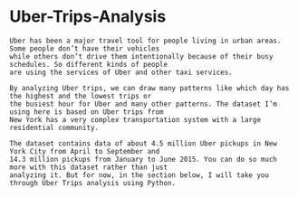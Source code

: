 # Uber-Trips-Analysis
    Uber has been a major travel tool for people living in urban areas. Some people don’t have their vehicles 
    while others don’t drive them intentionally because of their busy schedules. So different kinds of people 
    are using the services of Uber and other taxi services.

    By analyzing Uber trips, we can draw many patterns like which day has the highest and the lowest trips or 
    the busiest hour for Uber and many other patterns. The dataset I’m using here is based on Uber trips from 
    New York has a very complex transportation system with a large residential community.

    The dataset contains data of about 4.5 million Uber pickups in New York City from April to September and 
    14.3 million pickups from January to June 2015. You can do so much more with this dataset rather than just 
    analyzing it. But for now, in the section below, I will take you through Uber Trips analysis using Python.
